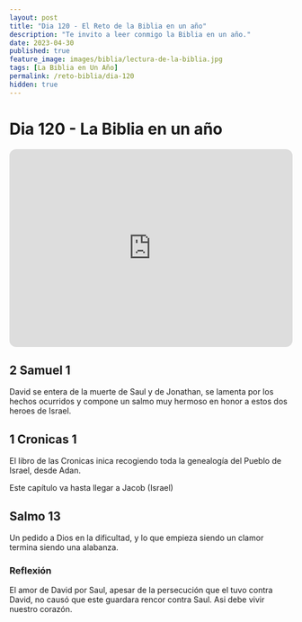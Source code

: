 ```yaml
---
layout: post
title: "Dia 120 - El Reto de la Biblia en un año"
description: "Te invito a leer conmigo la Biblia en un año."
date: 2023-04-30
published: true
feature_image: images/biblia/lectura-de-la-biblia.jpg
tags: [La Biblia en Un Año]
permalink: /reto-biblia/dia-120
hidden: true
---
```


# Dia 120 - La Biblia en un año
<iframe style="border-radius:12px" src="https://open.spotify.com/embed/episode/3xc34fmZNOf1FXudoufJLW?utm_source=generator" width="100%" height="352" frameBorder="0" allowfullscreen="" allow="autoplay; clipboard-write; encrypted-media; fullscreen; picture-in-picture" loading="lazy"></iframe>

## 2 Samuel 1
David se entera de la muerte de Saul y de Jonathan, se lamenta por los hechos ocurridos y compone un salmo muy hermoso en honor a estos dos heroes de Israel.

## 1 Cronicas 1
El libro de las Cronicas inica recogiendo toda la genealogía del Pueblo de Israel, desde Adan. 

Este capítulo va hasta llegar a Jacob (Israel)

## Salmo 13
Un pedido a Dios en la dificultad, y lo que empieza siendo un clamor termina siendo una alabanza.

### Reflexión  
El amor de David por Saul, apesar de la persecución que el tuvo contra David, no causó que este guardara rencor contra Saul. Asi debe vivir nuestro corazón.
